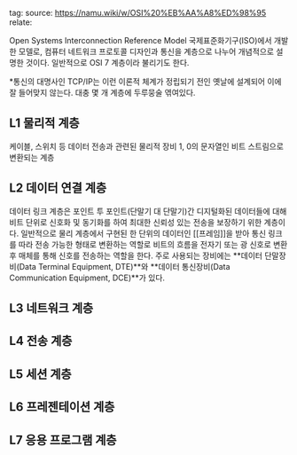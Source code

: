 tag: 
source: https://namu.wiki/w/OSI%20%EB%AA%A8%ED%98%95
relate:

Open Systems Interconnection Reference Model
국제표준화기구(ISO)에서 개발한 모델로, 컴퓨터 네트워크 프로토콜 디자인과 통신을 계층으로 나누어 개념적으로 설명한 것이다. 일반적으로 OSI 7 계층이라 불리기도 한다.

*통신의 대명사인 TCP/IP는 이런 이론적 체계가 정립되기 전인 옛날에 설계되어 이에 잘 들어맞지 않는다. 대충 몇 개 계층에 두루뭉술 엮여있다.

## L1 물리적 계층
케이블, 스위치 등 데이터 전송과 관련된 물리적 장비
1, 0의 문자열인 비트 스트림으로 변환되는 계층
## L2 데이터 연결 계층
데이터 링크 계층은 포인트 투 포인트(단말기 대 단말기)간 디지털화된 데이터들에 대해 비트 단위로 신호화 및 동기화를 하여 최대한 신뢰성 있는 전송을 보장하기 위한 계층이다.
일반적으로 물리 계층에서 구현된 한 단위의 데이터인 [[프레임]]을 받아 통신 링크를 따라 전송 가능한 형태로 변환하는 역할로 비트의 흐름을 전자기 또는 광 신호로 변환 후 매체를 통해 신호를 전송하는 역할을 한다.
주로 사용되는 장비에는 **데이터 단말장비(Data Terminal Equipment, DTE)**와 **데이터 통신장비(Data Communication Equipment, DCE)**가 있다.

## L3 네트워크 계층

## L4 전송 계층

## L5 세션 계층

## L6 프레젠테이션 계층

## L7 응용 프로그램 계층


